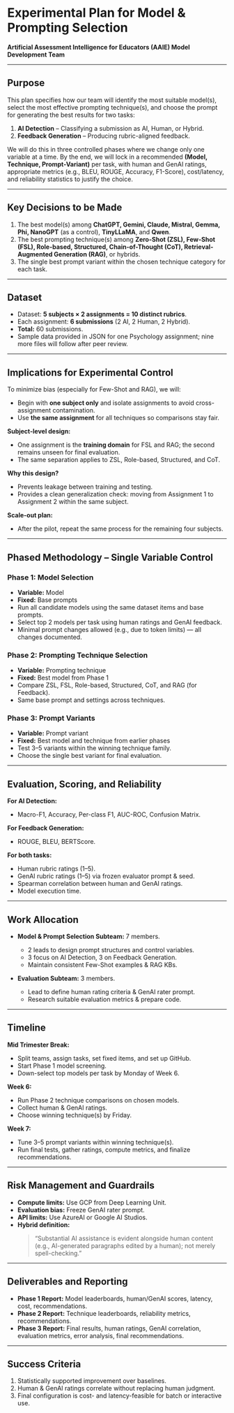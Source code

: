 # Experimental Plan for Model & Prompting Selection  
**Artificial Assessment Intelligence for Educators (AAIE) Model Development Team**  

---

## Purpose  

This plan specifies how our team will identify the most suitable model(s), select the most effective prompting technique(s), and choose the prompt for generating the best results for two tasks:  

1. **AI Detection** – Classifying a submission as AI, Human, or Hybrid.  
2. **Feedback Generation** – Producing rubric-aligned feedback.  

We will do this in three controlled phases where we change only one variable at a time. By the end, we will lock in a recommended **(Model, Technique, Prompt-Variant)** per task, with human and GenAI ratings, appropriate metrics (e.g., BLEU, ROUGE, Accuracy, F1-Score), cost/latency, and reliability statistics to justify the choice.

---

## Key Decisions to be Made  

1. The best model(s) among **ChatGPT, Gemini, Claude, Mistral, Gemma, Phi, NanoGPT** (as a control), **TinyLLaMA**, and **Qwen**.  
2. The best prompting technique(s) among **Zero-Shot (ZSL), Few-Shot (FSL), Role-based, Structured, Chain-of-Thought (CoT), Retrieval-Augmented Generation (RAG)**, or hybrids.  
3. The single best prompt variant within the chosen technique category for each task.  

---

## Dataset  

- Dataset: **5 subjects × 2 assignments = 10 distinct rubrics**.  
- Each assignment: **6 submissions** (2 AI, 2 Human, 2 Hybrid).  
- **Total:** 60 submissions.  
- Sample data provided in JSON for one Psychology assignment; nine more files will follow after peer review.

---

## Implications for Experimental Control  

To minimize bias (especially for Few-Shot and RAG), we will:  
- Begin with **one subject only** and isolate assignments to avoid cross-assignment contamination.  
- Use **the same assignment** for all techniques so comparisons stay fair.  

**Subject-level design:**  
- One assignment is the **training domain** for FSL and RAG; the second remains unseen for final evaluation.  
- The same separation applies to ZSL, Role-based, Structured, and CoT.  

**Why this design?**  
- Prevents leakage between training and testing.  
- Provides a clean generalization check: moving from Assignment 1 to Assignment 2 within the same subject.

**Scale-out plan:**  
- After the pilot, repeat the same process for the remaining four subjects.

---

## Phased Methodology – Single Variable Control  

### Phase 1: Model Selection  
- **Variable:** Model  
- **Fixed:** Base prompts  
- Run all candidate models using the same dataset items and base prompts.  
- Select top 2 models per task using human ratings and GenAI feedback.  
- Minimal prompt changes allowed (e.g., due to token limits) — all changes documented.  

### Phase 2: Prompting Technique Selection  
- **Variable:** Prompting technique  
- **Fixed:** Best model from Phase 1  
- Compare ZSL, FSL, Role-based, Structured, CoT, and RAG (for Feedback).  
- Same base prompt and settings across techniques.  

### Phase 3: Prompt Variants  
- **Variable:** Prompt variant  
- **Fixed:** Best model and technique from earlier phases  
- Test 3–5 variants within the winning technique family.  
- Choose the single best variant for final evaluation.

---

## Evaluation, Scoring, and Reliability  

**For AI Detection:**  
- Macro-F1, Accuracy, Per-class F1, AUC-ROC, Confusion Matrix.  

**For Feedback Generation:**  
- ROUGE, BLEU, BERTScore.  

**For both tasks:**  
- Human rubric ratings (1–5).  
- GenAI rubric ratings (1–5) via frozen evaluator prompt & seed.  
- Spearman correlation between human and GenAI ratings.  
- Model execution time.

---

## Work Allocation  

- **Model & Prompt Selection Subteam:** 7 members.  
  - 2 leads to design prompt structures and control variables.  
  - 3 focus on AI Detection, 3 on Feedback Generation.  
  - Maintain consistent Few-Shot examples & RAG KBs.  

- **Evaluation Subteam:** 3 members.  
  - Lead to define human rating criteria & GenAI rater prompt.  
  - Research suitable evaluation metrics & prepare code.  

---

## Timeline  

**Mid Trimester Break:**  
- Split teams, assign tasks, set fixed items, and set up GitHub.  
- Start Phase 1 model screening.  
- Down-select top models per task by Monday of Week 6.  

**Week 6:**  
- Run Phase 2 technique comparisons on chosen models.  
- Collect human & GenAI ratings.  
- Choose winning technique(s) by Friday.  

**Week 7:**  
- Tune 3–5 prompt variants within winning technique(s).  
- Run final tests, gather ratings, compute metrics, and finalize recommendations.

---

## Risk Management and Guardrails  

- **Compute limits:** Use GCP from Deep Learning Unit.  
- **Evaluation bias:** Freeze GenAI rater prompt.  
- **API limits:** Use AzureAI or Google AI Studios.  
- **Hybrid definition:**  
  > “Substantial AI assistance is evident alongside human content (e.g., AI-generated paragraphs edited by a human); not merely spell-checking.”  

---

## Deliverables and Reporting  

- **Phase 1 Report:** Model leaderboards, human/GenAI scores, latency, cost, recommendations.  
- **Phase 2 Report:** Technique leaderboards, reliability metrics, recommendations.  
- **Phase 3 Report:** Final results, human ratings, GenAI correlation, evaluation metrics, error analysis, final recommendations.

---

## Success Criteria  

1. Statistically supported improvement over baselines.  
2. Human & GenAI ratings correlate without replacing human judgment.  
3. Final configuration is cost- and latency-feasible for batch or interactive use.
